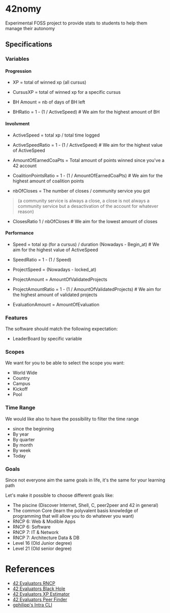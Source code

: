 # 42nomy
Experimental FOSS project to provide stats to students to help them manage their autonomy

## Specifications

### Variables

#### Progression
- XP = total of winned xp (all cursus)
- CursusXP = total of winned xp for a specific cursus

- BH Amount = nb of days of BH left
- BHRatio = 1 - (1 / ActiveSpeed) # We aim for the highest amount of BH

#### Involvment

- ActiveSpeed = total xp / total time logged
- ActiveSpeedRatio = 1 - (1 / ActiveSpeed) # We aim for the highest value of ActiveSpeed


- AmountOfEarnedCoaPts = Total amount of points winned since you've a 42 account
- CoalitionPointsRatio = 1 - (1 / AmountOfEarnedCoaPts) # We aim for the highest amount of coalition points


- nbOfCloses = The number of closes / community service you got
> (a community service is always a close, a close is not always a community service but a desactivation of the account for whatever reason)
- ClosesRatio 1 / nbOfCloses # We aim for the lowest amount of closes


#### Performance

- Speed = total xp (for a cursus) / duration (Nowadays - Begin_at) # We aim for the highest value of ActiveSpeed
- SpeedRatio = 1 - (1 / Speed)

- ProjectSpeed = (Nowadays - locked_at)
- ProjectAmount = AmountOfValidatedProjects

- ProjectAmountRatio = 1 - (1 / AmountOfValidatedProjects) # We aim for the highest amount of validated projects
- EvaluationAmount = AmountOfEvaluation

### Features

The software should match the following expectation:
- LeaderBoard by specific variable

### Scopes

We want for you to be able to select the scope you want:
- World Wide
- Country
- Campus
- Kickoff
- Pool

### Time Range

We would like also to have the possibility to filter the time range
- since the beginning
- By year
- By quarter
- By month
- By week
- Today

### Goals

Since not everyone aim the same goals in life, it's the same for your learning path

Let's make it possible to choose different goals like:
- The piscine (Discover Internet, Shell, C, peer2peer and 42 in general)
- The common Core (learn the polyvalent basis knowledge of programming that will allow you to do whatever you want)
- RNCP 6: Web & Modible Apps
- RNCP 6: Software
- RNCP 7: IT & Network
- RNCP 7: Architecture Data & DB
- Level 16 (Old Junior degree)
- Level 21 (Old senior degree)

# References
- [42 Evaluators RNCP](https://42evaluators.com/rncp/)
- [42 Evaluators Black Hole](https://42evaluators.com/blackhole)
- [42 Evaluators XP Estimator](https://42evaluators.com/calculator)
- [42 Evaluators Peer Finder](https://42evaluators.com/peerfinder/)
- [gphilipp's Intra CLI](https://github.com/GlaceCoding/akatsugit_pydetector)
